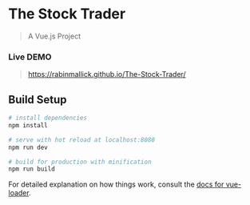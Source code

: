 # The Stock Trader

> A Vue.js Project

### Live DEMO
> https://rabinmallick.github.io/The-Stock-Trader/

## Build Setup

``` bash
# install dependencies
npm install

# serve with hot reload at localhost:8080
npm run dev

# build for production with minification
npm run build
```

For detailed explanation on how things work, consult the [docs for vue-loader](http://vuejs.github.io/vue-loader).

